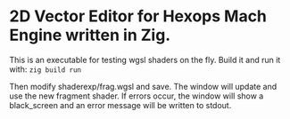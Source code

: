 # 2D Vector Editor for Hexops Mach Engine written in Zig.

This is an executable for testing wgsl shaders on the fly.
Build it and run it with:
`zig build run`

Then modify shaderexp/frag.wgsl and save. The window will update and use the new fragment shader.
If errors occur, the window will show a black_screen and an error message will be written to stdout.

